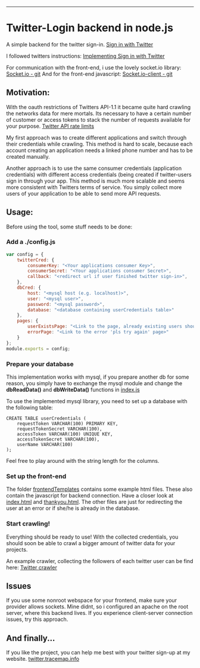 

-----------------------------------------------

# Twitter-Login backend in node.js
A simple backend for the twitter sign-in.
[Sign in with Twitter](https://dev.twitter.com/web/sign-in)

I followed twitters instructions:
[Implementing Sign in with Twitter](https://dev.twitter.com/web/sign-in/implementing)

For communication with the front-end, i use the lovely socket.io library:
[Socket.io - git](https://github.com/socketio/socket.io)
And for the front-end javascript:
[Socket.io-client - git](https://github.com/socketio/socket.io-client)

## Motivation:
With the oauth restrictions of Twitters API-1.1 it became quite hard crawling the networks data for mere mortals.
Its necessary to have a certain number of customer or access tokens to stack the number of requests available for your purpose. [Twitter API rate limits](https://dev.twitter.com/rest/public/rate-limits)

My first approach was to create different applications and switch through their credentials while crawling.
This method is hard to scale, because each account creating an application needs a linked phone number and has to be created manually.

Another approach is to use the same consumer credentials (application credentials) with different access credentials (being created if twitter-users sign in through your app.
This method is much more scalable and seems more consistent with Twitters terms of service.
You simply collect more users of your application to be able to send more API requests.

## Usage:
Before using the tool, some stuff needs to be done:

### Add a ./config.js
```javascript
var config = {
    twitterCred: {
        consumerKey: "<Your applications consumer Key>",
        consumerSecret: "<Your applications consumer Secret>",
        callback: "<redirect url if user finished twitter sign-in>",
    },
    dbCred: {
        host: "<mysql host (e.g. localhost)>",
        user: "<mysql user>",
        password: "<mysql password>",
        database: "<database containing userCredentials table>"
    },
    pages: {
        userExistsPage: "<Link to the page, already existing users should be redirected to>",
        errorPage: "<Link to the error 'pls try again' page>"
    }
};
module.exports = config;
```
### Prepare your database
This implementation works with mysql, if you prepare another db for some reason, you simply have to exchange the mysql module and change the **dbReadData()** and **dbWriteData()** functions in [index.js](./index.js)

To use the implemented mysql library, you need to set up a database with the following table:
```
CREATE TABLE userCredentials ( 
    requestToken VARCHAR(100) PRIMARY KEY,
    requestTokenSecret VARCHAR(100),
    accessToken VARCHAR(100) UNIQUE KEY,
    accessTokenSecret VARCHAR(100),
    userName VARCHAR(100)
);
```
Feel free to play around with the string length for the columns.

### Set up the front-end
The folder [frontendTemplates](./frontendTemplates) contains some example html files.
These also contain the javascript for backend connection.
Have a closer look at [index.html](./frontendTemplates/index.html) and [thankyou.html](./frontendTemplates/thankyou.html).
The other files are just for redirecting the user at an error or if she/he is already in the database.

### Start crawling!
Everything should be ready to use!
With the collected credentials, you should soon be able to crawl a bigger amount of twitter data for your projects.

An example crawler, collecting the followers of each twitter user can be find here:
[Twitter crawler](https://github.com/tracemap/tracemap-crawlers/tree/master/twitter)

## Issues
If you use some nonroot webspace for your frontend, make sure your provider allows sockets.
Mine didnt, so i configured an apache on the root server, where this backend lives.
If you experience client-server connection issues, try this approach.

## And finally...
If you like the project, you can help me best with your twitter sign-up at my website.
[twitter.tracemap.info](http://twitter.tracemap.info)

